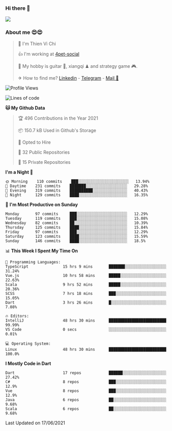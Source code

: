 ### Hi there 👋
![](https://media1.tenor.com/images/9aa4aee77151757a310fcdb4b8fd2a0a/tenor.gif?itemid=12671405)

### About me 😍😍

> 🙎 I'm Thien Vi Chi
> 
> 👍 I'm working at [4pet-social](https://github.com/4pet-social)
>
> 🥞 My hobby is guitar 🎸, xiangqi ♟ and strategy game 🎮.
> 
> ✈ How to find me? [Linkedin](https://www.linkedin.com/in/tvc12/) - [Telegram](https://t.me/yeutham212) - [Mail 📧](mailto:meomeocf98@gmail.com)
> 

<!--START_SECTION:waka-->
![Profile Views](http://img.shields.io/badge/Profile%20Views-1-blue)

![Lines of code](https://img.shields.io/badge/From%20Hello%20World%20I%27ve%20Written-745135%20lines%20of%20code-blue)

**🐱 My Github Data** 

> 🏆 496 Contributions in the Year 2021
 > 
> 📦 150.7 kB Used in Github's Storage 
 > 
> 💼 Opted to Hire
 > 
> 📜 32 Public Repositories 
 > 
> 🔑 15 Private Repositories  
 > 
**I'm a Night 🦉** 

```text
🌞 Morning    110 commits    ███░░░░░░░░░░░░░░░░░░░░░░   13.94% 
🌆 Daytime    231 commits    ███████░░░░░░░░░░░░░░░░░░   29.28% 
🌃 Evening    319 commits    ██████████░░░░░░░░░░░░░░░   40.43% 
🌙 Night      129 commits    ████░░░░░░░░░░░░░░░░░░░░░   16.35%

```
📅 **I'm Most Productive on Sunday** 

```text
Monday       97 commits     ███░░░░░░░░░░░░░░░░░░░░░░   12.29% 
Tuesday      119 commits    ███░░░░░░░░░░░░░░░░░░░░░░   15.08% 
Wednesday    82 commits     ██░░░░░░░░░░░░░░░░░░░░░░░   10.39% 
Thursday     125 commits    ████░░░░░░░░░░░░░░░░░░░░░   15.84% 
Friday       97 commits     ███░░░░░░░░░░░░░░░░░░░░░░   12.29% 
Saturday     123 commits    ████░░░░░░░░░░░░░░░░░░░░░   15.59% 
Sunday       146 commits    ████░░░░░░░░░░░░░░░░░░░░░   18.5%

```


📊 **This Week I Spent My Time On** 

```text
💬 Programming Languages: 
TypeScript               15 hrs 9 mins       ███████░░░░░░░░░░░░░░░░░░   31.24% 
Vue.js                   10 hrs 58 mins      █████░░░░░░░░░░░░░░░░░░░░   22.63% 
Scala                    9 hrs 52 mins       █████░░░░░░░░░░░░░░░░░░░░   20.36% 
SCSS                     7 hrs 18 mins       ███░░░░░░░░░░░░░░░░░░░░░░   15.05% 
Dart                     3 hrs 26 mins       █░░░░░░░░░░░░░░░░░░░░░░░░   7.08%

🔥 Editors: 
IntelliJ                 48 hrs 30 mins      █████████████████████████   99.99% 
VS Code                  0 secs              ░░░░░░░░░░░░░░░░░░░░░░░░░   0.01%

💻 Operating System: 
Linux                    48 hrs 30 mins      █████████████████████████   100.0%

```

**I Mostly Code in Dart** 

```text
Dart                     17 repos            ██████░░░░░░░░░░░░░░░░░░░   27.42% 
C#                       8 repos             ███░░░░░░░░░░░░░░░░░░░░░░   12.9% 
Vue                      8 repos             ███░░░░░░░░░░░░░░░░░░░░░░   12.9% 
Java                     6 repos             ██░░░░░░░░░░░░░░░░░░░░░░░   9.68% 
Scala                    6 repos             ██░░░░░░░░░░░░░░░░░░░░░░░   9.68%

```



 Last Updated on 17/06/2021
<!--END_SECTION:waka-->